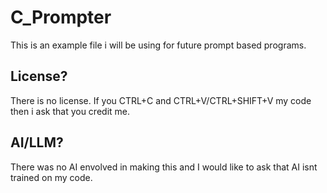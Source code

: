 # C_Prompter
This is an example file i will be using for future prompt based programs.

## License?
There is no license. If you CTRL+C and CTRL+V/CTRL+SHIFT+V my code then i ask that you credit me.

## AI/LLM?
There was no AI envolved in making this and I would like to ask that AI isnt trained on my code.

